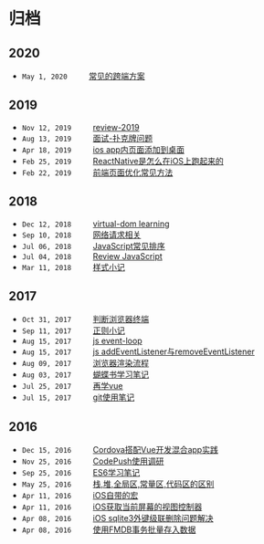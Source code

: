 # 归档

## 2020

- `May 1, 2020` <img width="30"/>  [常见的跨端方案](/2020/常见的跨端方案.html)

## 2019

- `Nov 12, 2019` <img width="30"/>  [review-2019](https://github.com/wayshon/review-2019)
- `Aug 13, 2019` <img width="30"/>  [面试-扑克牌问题](/2019/面试-扑克牌问题.html)
- `Apr 18, 2019` <img width="30"/>  [ios app内页面添加到桌面](/2019/ios-app内页面添加到桌面.html)
- `Feb 25, 2019` <img width="30"/>  [ReactNative是怎么在iOS上跑起来的](/2019/ReactNative是怎么在iOS上跑起来的.html)
- `Feb 22, 2019` <img width="30"/>  [前端页面优化常见方法](/2019/前端页面优化常见方法.html)

## 2018

- `Dec 12, 2018` <img width="30"/>  [virtual-dom learning](/2018/virtual-dom-learning.html)
- `Sep 10, 2018` <img width="30"/>  [网络请求相关](/2018/网络请求相关.html)
- `Jul 06, 2018` <img width="30"/>  [JavaScript常见排序](/2018/JavaScript常见排序.html)
- `Jul 04, 2018` <img width="30"/>  [Review JavaScript](/2018/Review_JavaScript.html)
- `Mar 11, 2018` <img width="30"/>  [样式小记](/2018/样式小记.html)

## 2017

- `Oct 31, 2017` <img width="30"/>  [判断浏览器终端](/2017/判断浏览器终端.html)
- `Sep 11, 2017` <img width="30"/>  [正则小记](/2017/正则小记.html)
- `Aug 15, 2017` <img width="30"/>  [js event-loop](/2017/js_event-loop.html)
- `Aug 15, 2017` <img width="30"/>  [js addEventListener与removeEventListener](/2017/js_addEventListener&removeEventListener.html)
- `Aug 09, 2017` <img width="30"/>  [浏览器渲染流程](/2017/浏览器渲染流程.html)
- `Aug 03, 2017` <img width="30"/>  [蝴蝶书学习笔记](/2017/蝴蝶书学习笔记.html)
- `Jul 25, 2017` <img width="30"/>  [再学vue](/2017/再学vue.html)
- `Jul 15, 2017` <img width="30"/>  [git使用笔记](/2017/git使用笔记.html)

## 2016 

- `Dec 15, 2016` <img width="30"/>  [Cordova搭配Vue开发混合app实践](/2016/Cordova搭配Vue开发混合app实践.html)
- `Nov 25, 2016` <img width="30"/>  [CodePush使用调研](/2016/CodePush使用调研.html)
- `Sep 25, 2016` <img width="30"/>  [ES6学习笔记](/2016/ES6学习笔记.html)
- `May 25, 2016` <img width="30"/>  [栈,堆,全局区,常量区,代码区的区别](/2016/栈,堆,全局区,常量区,代码区的区别.html)
- `Apr 11, 2016` <img width="30"/>  [iOS自带的宏](/2016/iOS自带的宏.html)
- `Apr 11, 2016` <img width="30"/>  [iOS获取当前屏幕的视图控制器](/2016/iOS获取当前屏幕的视图控制器.html)
- `Apr 08, 2016` <img width="30"/>  [iOS sqlite3外键级联删除问题解决](/2016/iOS-sqlite3外键级联删除问题解决.html)
- `Apr 08, 2016` <img width="30"/>  [使用FMDB事务批量存入数据](/2016/使用FMDB事务批量存入数据.html)